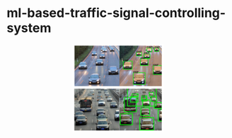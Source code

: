 # ml-based-traffic-signal-controlling-system

<p align="center">

 <img height=200px src="./vehicle-detection.png" alt="Traffic Signal Timer">

</p>
